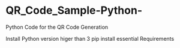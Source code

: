 # QR_Code_Sample-Python-
Python Code for the QR Code Generation

Install Python version higer than 3 
pip install essential Requirements

